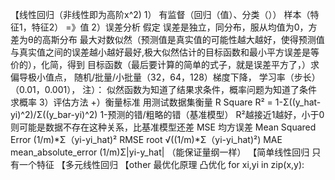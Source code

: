 【线性回归（非线性即为高阶x^2)
1）
有监督（回归（值）、分类（））
样本（特征1，特征2） =》值
2）误差分析
假定 误差是独立，同分布，服从均值为0，方差为θ的高斯分布
最大对数似然（预测值是真实值的可能性越大越好，使得预测值与真实值之间的误差越小越好最好,极大似然估计的目标函数和最小平方误差是等价的），化简，得到
目标函数（最后要计算的简单的式子，就是误差平方了，）求偏导极小值点，
随机/批量/小批量（32，64，128）梯度下降，
学习率（步长）（0.01，0.001），
注）：
似然函数为知道了结果求条件，概率问题为知道了条件求概率
3）评估方法
+）衡量标准
用测试数据集衡量
R Square
R² = 1-Σ((y_hat-yi)^2)/Σ((y_bar-yi)^2)
1-预测的错/粗略的错（基准模型）
R²越接近1越好，小于0则可能是数据不存在这种关系，比基准模型还差
MSE 均方误差 Mean Squared Error
(1/m)*Σ（yi-yi_hat)²
RMSE root
√((1/m)*Σ（yi-yi_hat)²)
MAE mean_absolute_error
(1/m)Σ|yi-y_hat|
（能保证量纲一样）
【简单线性回归
只有一个特征
【多元线性回归
【other
最优化原理
凸优化
for xi,yi in zip(x,y):
